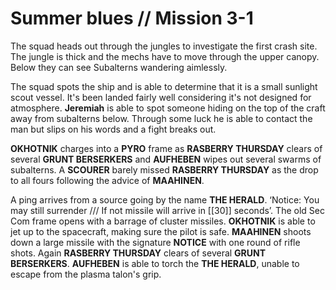 # Summer blues // Mission 3-1

The squad heads out through the jungles to investigate the first crash site. The jungle is thick and the mechs have to move through the upper canopy. Below they can see Subalterns wandering aimlessly.

The squad spots the ship and is able to determine that it is a small sunlight scout vessel. It's been landed fairly well considering it's not designed for atmosphere. **Jeremiah**  is able to spot someone hiding on the top of the craft away from subalterns below. Through some luck he is able to contact the man but slips on his words and a fight breaks out. 

**OKHOTNIK** charges into a **PYRO** frame as **RASBERRY THURSDAY** clears of several **GRUNT BERSERKERS** and **AUFHEBEN** wipes out several swarms of subalterns. A **SCOURER** barely missed  **RASBERRY THURSDAY** as the drop to all fours following the advice of **MAAHINEN**.

A ping arrives from a source going by the name **THE HERALD**. ‘Notice: You may still surrender /// If not missile will arrive in [[30]] seconds’.  The old Sec Com frame opens with a barrage of cluster missiles. **OKHOTNIK** is able to jet up to the spacecraft, making sure the pilot is safe. **MAAHINEN** shoots down a large missile with the signature **NOTICE** with one round of rifle shots. Again **RASBERRY THURSDAY** clears of several **GRUNT BERSERKERS**. **AUFHEBEN** is able to torch the **THE HERALD**, unable to escape from the plasma talon's grip.


